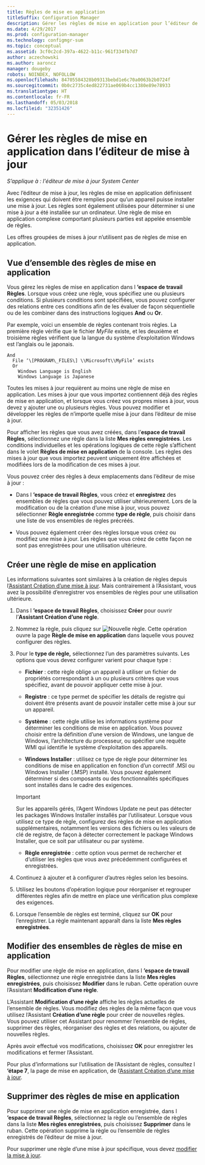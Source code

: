 ```yaml
---
title: Règles de mise en application
titleSuffix: Configuration Manager
description: Gérer les règles de mise en application pour l’éditeur de mise à jour System Center
ms.date: 4/29/2017
ms.prod: configuration-manager
ms.technology: configmgr-sum
ms.topic: conceptual
ms.assetid: 3cf0c2cd-397a-4622-b11c-961f334fb7d7
author: aczechowski
ms.author: aaroncz
manager: dougeby
robots: NOINDEX, NOFOLLOW
ms.openlocfilehash: 84705584328b09313bebd1e6c70a0063b2b0724f
ms.sourcegitcommit: 0b0c2735c4ed822731ae069b4cc1380e89e78933
ms.translationtype: HT
ms.contentlocale: fr-FR
ms.lasthandoff: 05/03/2018
ms.locfileid: "32351426"
---
```

# <a name="manage-applicability-rules-in-updates-publisher"></a>Gérer les règles de mise en application dans l’éditeur de mise à jour

*S’applique à : l'éditeur de mise à jour System Center*

Avec l’éditeur de mise à jour, les règles de mise en application définissent les exigences qui doivent être remplies pour qu’un appareil puisse installer une mise à jour. Les règles sont également utilisées pour déterminer si une mise à jour a été installée sur un ordinateur. Une règle de mise en application complexe comportant plusieurs parties est appelée ensemble de règles.

Les offres groupées de mises à jour n’utilisent pas de règles de mise en application.

## <a name="overview-of-applicability-rules"></a>Vue d’ensemble des règles de mise en application
Vous gérez les règles de mise en application dans l **’espace de travail Règles**. Lorsque vous créez une règle, vous spécifiez une ou plusieurs conditions. Si plusieurs conditions sont spécifiées, vous pouvez configurer des relations entre ces conditions afin de les évaluer de façon séquentielle ou de les combiner dans des instructions logiques **And** ou **Or**.

Par exemple, voici un ensemble de règles contenant trois règles. La première règle vérifie que le fichier *MyFile* existe, et les deuxième et troisième règles vérifient que la langue du système d’exploitation Windows est l’anglais ou le japonais.

    And  
      File ‘\[PROGRAM\_FILES\] \\Microsoft\\MyFile’ exists  
      Or  
        Windows Language is English   
        Windows Language is Japanese

Toutes les mises à jour requièrent au moins une règle de mise en application. Les mises à jour que vous importez contiennent déjà des règles de mise en application, et lorsque vous créez vos propres mises à jour, vous devez y ajouter une ou plusieurs règles. Vous pouvez modifier et développer les règles de n’importe quelle mise à jour dans l’éditeur de mise à jour.

Pour afficher les règles que vous avez créées, dans l’**espace de travail Règles**, sélectionnez une règle dans la liste **Mes règles enregistrées**. Les conditions individuelles et les opérations logiques de cette règle s’affichent dans le volet **Règles de mise en application** de la console. Les règles des mises à jour que vous importez peuvent uniquement être affichées et modifiées lors de la modification de ces mises à jour.

Vous pouvez créer des règles à deux emplacements dans l’éditeur de mise à jour :

-   Dans l **’espace de travail Règles**, vous créez et **enregistrez** des ensembles de règles que vous pouvez utiliser ultérieurement. Lors de la modification ou de la création d’une mise à jour, vous pouvez sélectionner **Règle enregistrée** comme **type de règle**, puis choisir dans une liste de vos ensembles de règles précréés.

-   Vous pouvez également créer des règles lorsque vous créez ou modifiez une mise à jour. Les règles que vous créez de cette façon ne sont pas enregistrées pour une utilisation ultérieure.

## <a name="create-applicability-rule"></a>Créer une règle de mise en application
Les informations suivantes sont similaires à la création de règles depuis l[’Assistant Création d’une mise à jour](/sccm/sum/tools/create-updates-with-updates-publisher#the-create-update-wizard). Mais contrairement à l’Assistant, vous avez la possibilité d’enregistrer vos ensembles de règles pour une utilisation ultérieure.

1.  Dans l **’espace de travail Règles**, choisissez **Créer** pour ouvrir l’**Assistant Création d’une règle**.

2.  Nommez la règle, puis cliquez sur ![Nouvelle règle](media/newrule.png). Cette opération ouvre la page **Règle de mise en application** dans laquelle vous pouvez configurer des règles.

3.  Pour le **type de règle,** sélectionnez l’un des paramètres suivants. Les options que vous devez configurer varient pour chaque type :

    -   **Fichier** : cette règle oblige un appareil à utiliser un fichier de propriétés correspondant à un ou plusieurs critères que vous spécifiez, avant de pouvoir appliquer cette mise à jour.

    -   **Registre** : ce type permet de spécifier les détails de registre qui doivent être présents avant de pouvoir installer cette mise à jour sur un appareil.

    -   **Système** : cette règle utilise les informations système pour déterminer les conditions de mise en application. Vous pouvez choisir entre la définition d’une version de Windows, une langue de Windows, l’architecture du processeur, ou spécifier une requête WMI qui identifie le système d’exploitation des appareils.

    -   **Windows Installer** : utilisez ce type de règle pour déterminer les conditions de mise en application en fonction d’un correctif .MSI ou Windows Installer (.MSP) installé. Vous pouvez également déterminer si des composants ou des fonctionnalités spécifiques sont installés dans le cadre des exigences.

       > [!IMPORTANT]   
       > Sur les appareils gérés, l’Agent Windows Update ne peut pas détecter les packages Windows Installer installés par l’utilisateur. Lorsque vous utilisez ce type de règle, configurez des règles de mise en application supplémentaires, notamment les versions des fichiers ou les valeurs de clé de registre, de façon à détecter correctement le package Windows Installer, que ce soit par utilisateur ou par système.

    -   **Règle enregistrée** : cette option vous permet de rechercher et d’utiliser les règles que vous avez précédemment configurées et enregistrées.

4.  Continuez à ajouter et à configurer d’autres règles selon les besoins.

5.  Utilisez les boutons d’opération logique pour réorganiser et regrouper différentes règles afin de mettre en place une vérification plus complexe des exigences.

6.  Lorsque l’ensemble de règles est terminé, cliquez sur **OK** pour l’enregistrer. La règle maintenant apparaît dans la liste **Mes règles enregistrées**.

## <a name="edit-applicability-rule-sets"></a>Modifier des ensembles de règles de mise en application
Pour modifier une règle de mise en application, dans l **’espace de travail Règles**, sélectionnez une règle enregistrée dans la liste **Mes règles enregistrées**, puis choisissez **Modifier** dans le ruban. Cette opération ouvre l’Assistant **Modification d’une règle**.

L’Assistant **Modification d’une règle** affiche les règles actuelles de l’ensemble de règles. Vous modifiez des règles de la même façon que vous utilisez l’Assistant **Création d’une règle** pour créer de nouvelles règles. Vous pouvez utiliser cet Assistant pour renommer l’ensemble de règles, supprimer des règles, réorganiser des règles et des relations, ou ajouter de nouvelles règles.

Après avoir effectué vos modifications, choisissez **OK** pour enregistrer les modifications et fermer l’Assistant.

Pour plus d’informations sur l’utilisation de l’Assistant de règles, consultez l **’étape 7**, la page de mise en application, de l[’Assistant Création d’une mise à jour](/sccm/sum/tools/create-updates-with-updates-publisher#the-create-update-wizard).

## <a name="delete-applicability-rules"></a>Supprimer des règles de mise en application
Pour supprimer une règle de mise en application enregistrée, dans l **’espace de travail Règles**, sélectionnez la règle ou l’ensemble de règles dans la liste **Mes règles enregistrées**, puis choisissez **Supprimer** dans le ruban. Cette opération supprime la règle ou l’ensemble de règles enregistrés de l’éditeur de mise à jour.

Pour supprimer une règle d’une mise à jour spécifique, vous devez [modifier la mise à jour](/sccm/sum/tools/manage-updates-with-updates-publisher#edit-updates-and-bundles).
